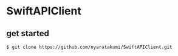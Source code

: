 # SwiftAPIClient

## get started
~~~bash
$ git clone https://github.com/nyaratakumi/SwiftAPIClient.git
~~~
